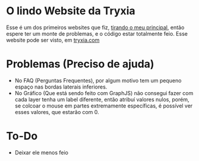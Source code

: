 # O lindo Website da Tryxia
Esse é um dos primeiros websites que fiz, [tirando o meu principal](https://github.com/Zeptiny/Website), então espere ter um monte de problemas, e o código estar totalmente feio.
Esse website pode ser visto, em [tryxia.com](https://tryxia.com)

# Problemas (Preciso de ajuda)
* No FAQ (Perguntas Frequentes), por algum motivo tem um pequeno espaço nas bordas laterais inferiores.
* No Gráfico (Que está sendo feito com GraphJS) não consegui fazer com cada layer tenha um label diferente, então atribuí valores nulos, porém, se colcoar o mouse em partes extremamente específicas, é possível ver esses valores, que estarão com 0.

# To-Do
* Deixar ele menos feio
